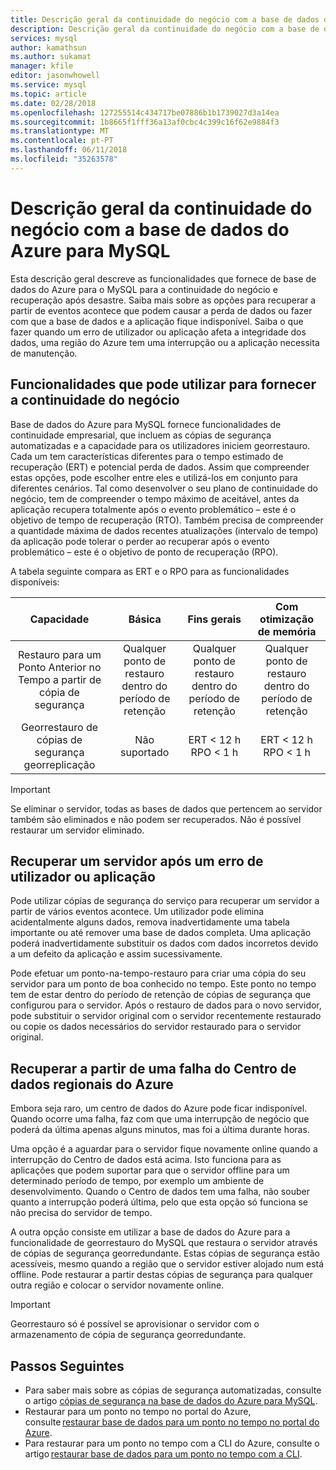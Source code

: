 ```yaml
---
title: Descrição geral da continuidade do negócio com a base de dados do Azure para MySQL
description: Descrição geral da continuidade do negócio com a base de dados do Azure para MySQL.
services: mysql
author: kamathsun
ms.author: sukamat
manager: kfile
editor: jasonwhowell
ms.service: mysql
ms.topic: article
ms.date: 02/28/2018
ms.openlocfilehash: 127255514c434717be07886b1b1739027d3a14ea
ms.sourcegitcommit: 1b8665f1fff36a13af0cbc4c399c16f62e9884f3
ms.translationtype: MT
ms.contentlocale: pt-PT
ms.lasthandoff: 06/11/2018
ms.locfileid: "35263578"
---
```

# <a name="overview-of-business-continuity-with-azure-database-for-mysql"></a>Descrição geral da continuidade do negócio com a base de dados do Azure para MySQL

Esta descrição geral descreve as funcionalidades que fornece de base de dados do Azure para o MySQL para a continuidade do negócio e recuperação após desastre. Saiba mais sobre as opções para recuperar a partir de eventos acontece que podem causar a perda de dados ou fazer com que a base de dados e a aplicação fique indisponível. Saiba o que fazer quando um erro de utilizador ou aplicação afeta a integridade dos dados, uma região do Azure tem uma interrupção ou a aplicação necessita de manutenção.

## <a name="features-that-you-can-use-to-provide-business-continuity"></a>Funcionalidades que pode utilizar para fornecer a continuidade do negócio

Base de dados do Azure para MySQL fornece funcionalidades de continuidade empresarial, que incluem as cópias de segurança automatizadas e a capacidade para os utilizadores iniciem georrestauro. Cada um tem características diferentes para o tempo estimado de recuperação (ERT) e potencial perda de dados. Assim que compreender estas opções, pode escolher entre eles e utilizá-los em conjunto para diferentes cenários. Tal como desenvolver o seu plano de continuidade do negócio, tem de compreender o tempo máximo de aceitável, antes da aplicação recupera totalmente após o evento problemático – este é o objetivo de tempo de recuperação (RTO). Também precisa de compreender a quantidade máxima de dados recentes atualizações (intervalo de tempo) da aplicação pode tolerar o perder ao recuperar após o evento problemático – este é o objetivo de ponto de recuperação (RPO).

A tabela seguinte compara as ERT e o RPO para as funcionalidades disponíveis:

| **Capacidade** | **Básica** | **Fins gerais** | **Com otimização de memória** |
| :------------: | :-------: | :-----------------: | :------------------: |
| Restauro para um Ponto Anterior no Tempo a partir de cópia de segurança | Qualquer ponto de restauro dentro do período de retenção | Qualquer ponto de restauro dentro do período de retenção | Qualquer ponto de restauro dentro do período de retenção |
| Georrestauro de cópias de segurança georreplicação | Não suportado | ERT < 12 h<br/>RPO < 1 h | ERT < 12 h<br/>RPO < 1 h |

> [!IMPORTANT]
> Se eliminar o servidor, todas as bases de dados que pertencem ao servidor também são eliminados e não podem ser recuperados. Não é possível restaurar um servidor eliminado.

## <a name="recover-a-server-after-a-user-or-application-error"></a>Recuperar um servidor após um erro de utilizador ou aplicação

Pode utilizar cópias de segurança do serviço para recuperar um servidor a partir de vários eventos acontece. Um utilizador pode elimina acidentalmente alguns dados, remova inadvertidamente uma tabela importante ou até remover uma base de dados completa. Uma aplicação poderá inadvertidamente substituir os dados com dados incorretos devido a um defeito da aplicação e assim sucessivamente.

Pode efetuar um ponto-na-tempo-restauro para criar uma cópia do seu servidor para um ponto de boa conhecido no tempo. Este ponto no tempo tem de estar dentro do período de retenção de cópias de segurança que configurou para o servidor. Após o restauro de dados para o novo servidor, pode substituir o servidor original com o servidor recentemente restaurado ou copie os dados necessários do servidor restaurado para o servidor original.

## <a name="recover-from-an-azure-regional-data-center-outage"></a>Recuperar a partir de uma falha do Centro de dados regionais do Azure

Embora seja raro, um centro de dados do Azure pode ficar indisponível. Quando ocorre uma falha, faz com que uma interrupção de negócio que poderá da última apenas alguns minutos, mas foi a última durante horas.

Uma opção é a aguardar para o servidor fique novamente online quando a interrupção do Centro de dados está acima. Isto funciona para as aplicações que podem suportar para que o servidor offline para um determinado período de tempo, por exemplo um ambiente de desenvolvimento. Quando o Centro de dados tem uma falha, não souber quanto a interrupção poderá última, pelo que esta opção só funciona se não precisa do servidor de tempo.

A outra opção consiste em utilizar a base de dados do Azure para a funcionalidade de georrestauro do MySQL que restaura o servidor através de cópias de segurança georredundante. Estas cópias de segurança estão acessíveis, mesmo quando a região que o servidor estiver alojado num está offline. Pode restaurar a partir destas cópias de segurança para qualquer outra região e colocar o servidor novamente online.

> [!IMPORTANT]
> Georrestauro só é possível se aprovisionar o servidor com o armazenamento de cópia de segurança georredundante.

## <a name="next-steps"></a>Passos Seguintes

- Para saber mais sobre as cópias de segurança automatizadas, consulte o artigo [cópias de segurança na base de dados do Azure para MySQL](concepts-backup.md).
- Restaurar para um ponto no tempo no portal do Azure, consulte [restaurar base de dados para um ponto no tempo no portal do Azure](howto-restore-server-portal.md).
- Para restaurar para um ponto no tempo com a CLI do Azure, consulte o artigo [restaurar base de dados para um ponto no tempo com a CLI](howto-restore-server-cli.md).